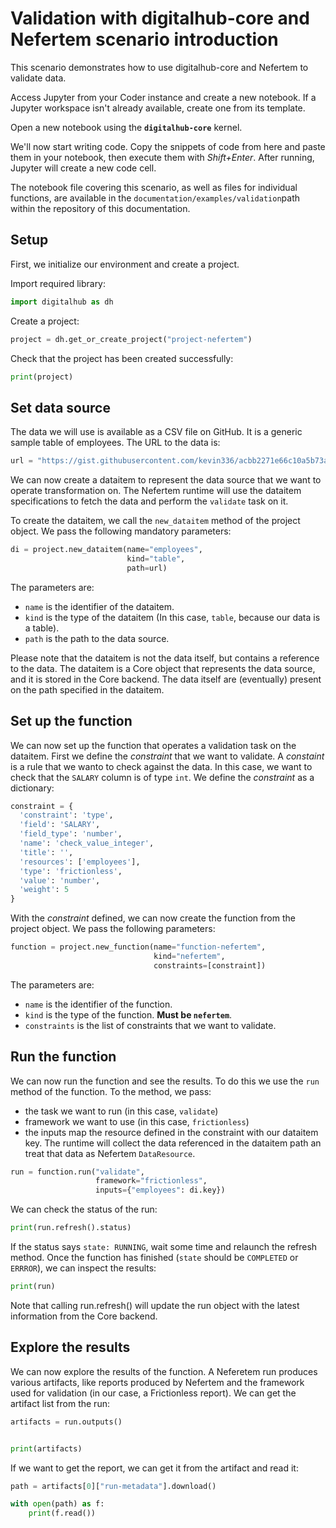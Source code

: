 # Validation with digitalhub-core and Nefertem scenario introduction

This scenario demonstrates how to use digitalhub-core and Nefertem to validate data.

Access Jupyter from your Coder instance and create a new notebook. If a Jupyter workspace isn't already available, create one from its template.

Open a new notebook using the **`digitalhub-core`** kernel.

We'll now start writing code. Copy the snippets of code from here and paste them in your notebook, then execute them with *Shift+Enter*. After running, Jupyter will create a new code cell.

The notebook file covering this scenario, as well as files for individual functions, are available in the `documentation/examples/validation`path within the repository of this documentation.

## Setup

First, we initialize our environment and create a project.

Import required library:

```python
import digitalhub as dh
```

Create a project:

```python
project = dh.get_or_create_project("project-nefertem")
```

Check that the project has been created successfully:

```python
print(project)
```

## Set data source

The data we will use is available as a CSV file on GitHub. It is a generic sample table of employees.
The URL to the data is:

```python
url = "https://gist.githubusercontent.com/kevin336/acbb2271e66c10a5b73aacf82ca82784/raw/e38afe62e088394d61ed30884dd50a6826eee0a8/employees.csv"
```

We can now create a dataitem to represent the data source that we want to operate transformation on. The Nefertem runtime will use the dataitem specifications to fetch the data and perform the `validate` task on it.

To create the dataitem, we call the `new_dataitem` method of the project object. We pass the following mandatory parameters:

```python
di = project.new_dataitem(name="employees",
                          kind="table",
                          path=url)
```

The parameters are:

- `name` is the identifier of the dataitem.
- `kind` is the type of the dataitem (In this case, `table`, because our data is a table).
- `path` is the path to the data source.

Please note that the dataitem is not the data itself, but contains a reference to the data. The dataitem is a Core object that represents the data source, and it is stored in the Core backend. The data itself are (eventually) present on the path specified in the dataitem.

## Set up the function

We can now set up the function that operates a validation task on the dataitem.
First we define the *constraint* that we want to validate. A *constaint* is a rule that we wanto to check against the data. In this case, we want to check that the `SALARY` column is of type `int`. We define the *constraint* as a dictionary:

```python
constraint = {
  'constraint': 'type',
  'field': 'SALARY',
  'field_type': 'number',
  'name': 'check_value_integer',
  'title': '',
  'resources': ['employees'],
  'type': 'frictionless',
  'value': 'number',
  'weight': 5
}
```

With the *constraint* defined, we can now create the function from the project object. We pass the following parameters:

```python
function = project.new_function(name="function-nefertem",
                                kind="nefertem",
                                constraints=[constraint])
```

The parameters are:

- `name` is the identifier of the function.
- `kind` is the type of the function. **Must be `nefertem`**.
- `constraints` is the list of constraints that we want to validate.

## Run the function

We can now run the function and see the results. To do this we use the `run` method of the function. To the method, we pass:

- the task we want to run (in this case, `validate`)
- framework we want to use (in this case, `frictionless`)
- the inputs map the resource defined in the constraint with our dataitem key. The runtime will collect the data referenced in the dataitem path an treat that data as Nefertem `DataResource`.

```python
run = function.run("validate",
                   framework="frictionless",
                   inputs={"employees": di.key})
```

We can check the status of the run:

```python
print(run.refresh().status)
```

If the status says `state: RUNNING`, wait some time and relaunch the refresh method. Once the function has finished (`state` should be `COMPLETED` or `ERRROR`), we can inspect the results:

```python
print(run)
```

Note that calling run.refresh() will update the run object with the latest information from the Core backend.

## Explore the results

We can now explore the results of the function. A Neferetem run produces various artifacts, like reports produced by Nefertem and the framework used for validation (in our case, a Frictionless report).
We can get the artifact list from the run:

```python
artifacts = run.outputs()


print(artifacts)
```

If we want to get the report, we can get it from the artifact and read it:

```python
path = artifacts[0]["run-metadata"].download()

with open(path) as f:
    print(f.read())
```
